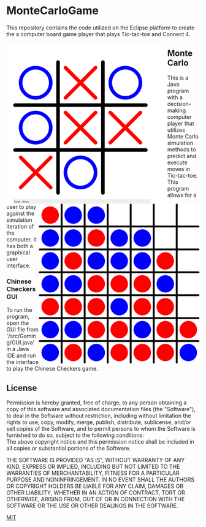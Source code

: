 # MonteCarloGame
This repository contains the code utilized on the Eclipse platform to create the a computer board game player that plays Tic-tac-toe and Connect 4.

<img align="left" width="420" height="420" src="https://github.com/SVJayanthi/MonteCarloGame/blob/master/GUI/TTT.PNG">
<img align="right" width="420" height="420" src="https://github.com/SVJayanthi/MonteCarloGame/blob/master/GUI/Connect4.png">


## Monte Carlo
This is a Java program with a decision-making computer player that utilizes Monte Carlo simulation methods to predict and execute moves in Tic-tac-toe. This program allows for a user to play against the simulation iteration of the computer. It has both a graphical user interface.

### Chinese Checkers GUI
To run the program, open the GUI file from '/src/Gaming/GUI.java' in a Java IDE and run the interface to play the Chinese Checkers game.

## License
Permission is hereby granted, free of charge, to any person obtaining a copy
of this software and associated documentation files (the "Software"), to deal
in the Software without restriction, including without limitation the rights
to use, copy, modify, merge, publish, distribute, sublicense, and/or sell
copies of the Software, and to permit persons to whom the Software is
furnished to do so, subject to the following conditions:  
The above copyright notice and this permission notice shall be included in all
copies or substantial portions of the Software.

THE SOFTWARE IS PROVIDED "AS IS", WITHOUT WARRANTY OF ANY KIND, EXPRESS OR
IMPLIED, INCLUDING BUT NOT LIMITED TO THE WARRANTIES OF MERCHANTABILITY,
FITNESS FOR A PARTICULAR PURPOSE AND NONINFRINGEMENT. IN NO EVENT SHALL THE
AUTHORS OR COPYRIGHT HOLDERS BE LIABLE FOR ANY CLAIM, DAMAGES OR OTHER
LIABILITY, WHETHER IN AN ACTION OF CONTRACT, TORT OR OTHERWISE, ARISING FROM,
OUT OF OR IN CONNECTION WITH THE SOFTWARE OR THE USE OR OTHER DEALINGS IN THE
SOFTWARE.

[MIT](LICENSE)
